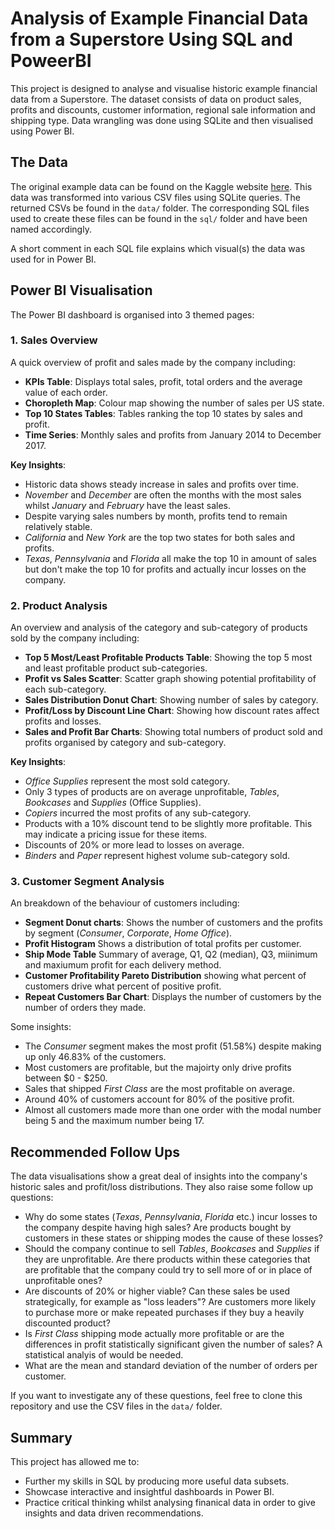 # Analysis of Example Financial Data from a Superstore Using SQL and PoweerBI
This project is designed to analyse and visualise historic example financial data from a Superstore. The dataset consists of data on product sales, profits and discounts, customer information, regional sale information and shipping type. Data wrangling was done using SQLite and then visualised using Power BI.

## The Data
The original example data can be found on the Kaggle website [here](https://www.kaggle.com/datasets/vivek468/superstore-dataset-final?resource=download). This data was transformed into various CSV files using SQLite queries. The returned CSVs be found in the `data/` folder. The corresponding SQL files used to create these files can be found in the `sql/` folder and have been named accordingly. 

A short comment in each SQL file explains which visual(s) the data was used for in Power BI.

## Power BI Visualisation
The Power BI dashboard is organised into 3 themed pages:

### 1. Sales Overview

A quick overview of profit and sales made by the company including:

- **KPIs Table**: Displays total sales, profit, total orders and the average value of each order.
- **Choropleth Map**: Colour map showing the number of sales per US state.
- **Top 10 States Tables**: Tables ranking the top 10 states by sales and profit.
- **Time Series**: Monthly sales and profits from January 2014 to December 2017.

**Key Insights**:
- Historic data shows steady increase in sales and profits over time.
- *November* and *December* are often the months with the most sales whilst *January* and *February* have the least sales.
- Despite varying sales numbers by month, profits tend to remain relatively stable.
- *California* and *New York* are the top two states for both sales and profits.
- *Texas*, *Pennsylvania* and *Florida* all make the top 10 in amount of sales but don't make the top 10 for profits and actually incur losses on the company.

### 2. Product Analysis

An overview and analysis of the category and sub-category of products sold by the company including:

- **Top 5 Most/Least Profitable Products Table**: Showing the top 5 most and least profitable product sub-categories.
- **Profit vs Sales Scatter**: Scatter graph showing potential profitability of each sub-category.
- **Sales Distribution Donut Chart**: Showing number of sales by category.
- **Profit/Loss by Discount Line Chart**: Showing how discount rates affect profits and losses.
- **Sales and Profit Bar Charts**: Showing total numbers of product sold and profits organised by category and sub-category.

**Key Insights**:
- *Office Supplies* represent the most sold category.
- Only 3 types of products are on average unprofitable, *Tables*, *Bookcases* and *Supplies* (Office Supplies).
- *Copiers* incurred the most profits of any sub-category.
- Products with a 10% discount tend to be slightly more profitable. This may indicate a pricing issue for these items.
- Discounts of 20% or more lead to losses on average.
- *Binders* and *Paper* represent highest volume sub-category sold.

### 3. Customer Segment Analysis

An breakdown of the behaviour of customers including:

- **Segment Donut charts**: Shows the number of customers and the profits by segment (*Consumer*, *Corporate*, *Home Office*).
- **Profit Histogram** Shows a distribution of total profits per customer. 
- **Ship Mode Table** Summary of average, Q1, Q2 (median), Q3, miinimum and maxiumum profit for each delivery method.
- **Customer Profitability Pareto Distribution** showing what percent of customers drive  what percent of positive profit.
- **Repeat Customers Bar Chart**: Displays the number of customers by the number of orders they made.

Some insights:
- The *Consumer* segment makes the most profit (51.58%) despite making up only 46.83% of the customers.
- Most customers are profitable, but the majoirty only drive profits between $0 - $250.
- Sales that shipped *First Class* are the most profitable on average.
- Around 40% of customers account for 80% of the positive profit.
- Almost all customers made more than one order with the modal number being 5 and the maximum number being 17.

## Recommended Follow Ups

The data visualisations show a great deal of insights into the company's historic sales and profit/loss distributions. They also raise some follow up questions:

- Why do some states (*Texas*, *Pennsylvania*, *Florida* etc.) incur losses to the company despite having high sales? Are products bought by customers in these states or shipping modes the cause of these losses?
- Should the company continue to sell *Tables*, *Bookcases* and *Supplies* if they are unprofitable. Are there products within these categories that are profitable that the company could try to sell more of or in place of unprofitable ones?
- Are discounts of 20% or higher viable? Can these sales be used strategically, for example as "loss leaders"? Are customers more likely to purchase more or make repeated purchases if they buy a heavily discounted product?
- Is *First Class* shipping mode actually more profitable or are the differences in profit statistically significant given the number of sales? A statistical analyis of would be needed.
- What are the mean and standard deviation of the number of orders per customer.

If you want to investigate any of these questions, feel free to clone this repository and use the CSV files in the `data/` folder.

## Summary
This project has allowed me to:
- Further my skills in SQL by producing more useful data subsets.
- Showcase interactive and insightful dashboards in Power BI.
- Practice critical thinking whilst analysing finanical data in order to give insights and data driven recommendations.
